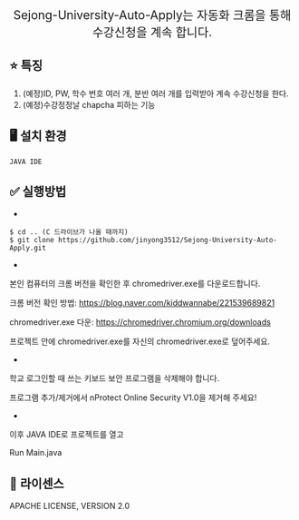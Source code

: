 <p align='center' style='font-size:150%'>Sejong-University-Auto-Apply는 자동화 크롬을 통해 수강신청을 계속 합니다. </p>

## :star: 특징
1. (예정)ID, PW, 학수 번호 여러 개, 분반 여러 개를 입력받아 계속 수강신청을 한다.
2. (예정)수강정정날 chapcha 피하는 기능

## :desktop_computer: 설치 환경
    JAVA IDE


## :white_check_mark: 실행방법

*
```
$ cd .. (C 드라이브가 나올 때까지)
$ git clone https://github.com/jinyong3512/Sejong-University-Auto-Apply.git
```


*
본인 컴퓨터의 크롬 버전을 확인한 후 chromedriver.exe를 다운로드합니다.

크롬 버전 확인 방법: https://blog.naver.com/kiddwannabe/221539689821

chromedriver.exe 다운: https://chromedriver.chromium.org/downloads

프로젝트 안에 chromedriver.exe를 자신의 chromedriver.exe로 덮어주세요.


*
학교 로그인할 때 쓰는 키보드 보안 프로그램을 삭제해야 합니다.

프로그램 추가/제거에서 nProtect Online Security V1.0을 제거해 주세요!


*
이후 JAVA IDE로 프로젝트를 열고

Run Main.java


## :page_with_curl: 라이센스
APACHE LICENSE, VERSION 2.0
